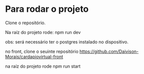 # Para rodar o projeto

Clone o repositório.

Na raíz do projeto rode: npm run dev

obs: será necessário ter o postgres instalado no dispositivo.

no front, clone o seuinte repositório https://github.com/Daivison-Morais/cardapiovirtual-front

na raíz do projeto rode npm run start
